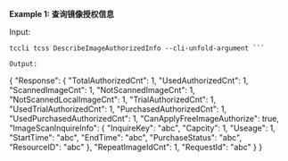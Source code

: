 **Example 1: 查询镜像授权信息**



Input: 

```
tccli tcss DescribeImageAuthorizedInfo --cli-unfold-argument ```

Output: 
```
{
    "Response": {
        "TotalAuthorizedCnt": 1,
        "UsedAuthorizedCnt": 1,
        "ScannedImageCnt": 1,
        "NotScannedImageCnt": 1,
        "NotScannedLocalImageCnt": 1,
        "TrialAuthorizedCnt": 1,
        "UsedTrialAuthorizedCnt": 1,
        "PurchasedAuthorizedCnt": 1,
        "UsedPurchasedAuthorizedCnt": 1,
        "CanApplyFreeImageAuthorize": true,
        "ImageScanInquireInfo": {
            "InquireKey": "abc",
            "Capcity": 1,
            "Useage": 1,
            "StartTime": "abc",
            "EndTime": "abc",
            "PurchaseStatus": "abc",
            "ResourceID": "abc"
        },
        "RepeatImageIdCnt": 1,
        "RequestId": "abc"
    }
}
```


